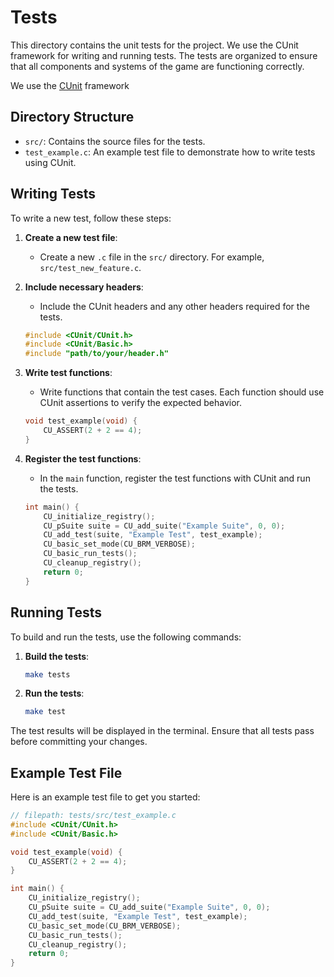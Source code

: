 # Tests

This directory contains the unit tests for the project. We use the CUnit framework for writing and running tests. The tests are organized to ensure that all components and systems of the game are functioning correctly.

We use the [CUnit](http://cunit.sourceforge.net/) framework

## Directory Structure

- `src/`: Contains the source files for the tests.
- `test_example.c`: An example test file to demonstrate how to write tests using CUnit.

## Writing Tests

To write a new test, follow these steps:

1. **Create a new test file**:
    - Create a new `.c` file in the `src/` directory. For example, `src/test_new_feature.c`.

2. **Include necessary headers**:
    - Include the CUnit headers and any other headers required for the tests.
    ```c
    #include <CUnit/CUnit.h>
    #include <CUnit/Basic.h>
    #include "path/to/your/header.h"
    ```

3. **Write test functions**:
    - Write functions that contain the test cases. Each function should use CUnit assertions to verify the expected behavior.
    ```c
    void test_example(void) {
        CU_ASSERT(2 + 2 == 4);
    }
    ```

4. **Register the test functions**:
    - In the `main` function, register the test functions with CUnit and run the tests.
    ```c
    int main() {
        CU_initialize_registry();
        CU_pSuite suite = CU_add_suite("Example Suite", 0, 0);
        CU_add_test(suite, "Example Test", test_example);
        CU_basic_set_mode(CU_BRM_VERBOSE);
        CU_basic_run_tests();
        CU_cleanup_registry();
        return 0;
    }
    ```

## Running Tests

To build and run the tests, use the following commands:

1. **Build the tests**:
    ```sh
    make tests
    ```

2. **Run the tests**:
    ```sh
    make test
    ```

The test results will be displayed in the terminal. Ensure that all tests pass before committing your changes.

## Example Test File

Here is an example test file to get you started:

```c
// filepath: tests/src/test_example.c
#include <CUnit/CUnit.h>
#include <CUnit/Basic.h>

void test_example(void) {
    CU_ASSERT(2 + 2 == 4);
}

int main() {
    CU_initialize_registry();
    CU_pSuite suite = CU_add_suite("Example Suite", 0, 0);
    CU_add_test(suite, "Example Test", test_example);
    CU_basic_set_mode(CU_BRM_VERBOSE);
    CU_basic_run_tests();
    CU_cleanup_registry();
    return 0;
}